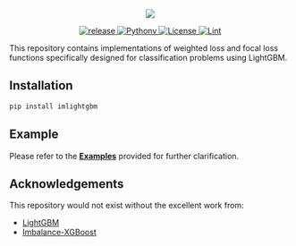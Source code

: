 <div style="text-align: center;">
  <img src="https://capsule-render.vercel.app/api?type=transparent&height=150&color=gradient&text=imlightgbm&fontColor=0047AB&section=header&reversal=false&desc=Imbalanced-LightGBM&descAlignY=83&fontSize=80&fontAlign=52">
</div>
<p align="center">
  <a href="https://github.com/RektPunk/Imbalance-LightGBM/releases/latest">
    <img alt="release" src="https://img.shields.io/github/v/release/RektPunk/Imbalance-LightGBM.svg">
  </a>
  <a href="https://pypi.org/project/imlightgbm">
    <img alt="Pythonv" src="https://img.shields.io/pypi/pyversions/imlightgbm.svg?logo=python&logoColor=white">
  </a>
  <a href="https://github.com/RektPunk/Imbalance-LightGBM/blob/main/LICENSE">
    <img alt="License" src="https://img.shields.io/github/license/RektPunk/Imbalance-LightGBM.svg">
  </a>
  <a href="https://github.com/RektPunk/Imbalance-LightGBM/actions/workflows/lint.yaml">
    <img alt="Lint" src="https://github.com/RektPunk/Imbalance-LightGBM/actions/workflows/lint.yaml/badge.svg?branch=main">
  </a>
</p>


This repository contains implementations of weighted loss and focal loss functions specifically designed for classification problems using LightGBM.

## Installation
```bash
pip install imlightgbm
```

## Example
Please refer to the [**Examples**](https://github.com/RektPunk/Imbalance-LightGBM/tree/main/examples) provided for further clarification.


## Acknowledgements
This repository would not exist without the excellent work from:

- [LightGBM](https://github.com/microsoft/LightGBM)
- [Imbalance-XGBoost](https://github.com/jhwjhw0123/Imbalance-XGBoost)
